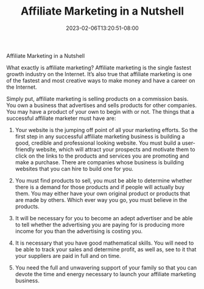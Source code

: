 ﻿---
title: "Affiliate Marketing in a Nutshell"
date: 2023-02-06T13:20:51-08:00
description: "Affiliate Success Tips for Web Success"
featured_image: "/images/Affiliate Success.jpg"
tags: ["Affiliate Success"]
---

Affiliate Marketing in a Nutshell

What exactly is affiliate marketing? Affiliate marketing is the single fastest growth industry on the Internet. It’s also true that affiliate marketing is one of the fastest and most creative ways to make money and have a career on the Internet.

Simply put, affiliate marketing is selling products on a commission basis. You own a business that advertises and sells products for other companies. You may have a product of your own to begin with or not. The things that a successful affiliate marketer must have are:

1.	Your website is the jumping off point of all your marketing efforts. So the first step in any successful affiliate marketing business is building a good, credible and professional looking website. You must build a user-friendly website, which will attract your prospects and motivate them to click on the links to the products and services you are promoting and make a purchase. There are companies whose business is building websites that you can hire to build one for you. 

2.	You must find products to sell, you must be able to determine whether there is a demand for those products and if people will actually buy them.  You may either have your own original product or products that are made by others. Which ever way you go, you must believe in the products. 

3.	It will be necessary for you to become an adept advertiser and be able to tell whether the advertising you are paying for is producing more income for you than the advertising is costing you. 

4.	It is necessary that you have good mathematical skills. You will need to be able to track your sales and determine profit, as well as, see to it that your suppliers are paid in full and on time. 

5.	You need the full and unwavering support of your family so that you can devote the time and energy necessary to launch your affiliate marketing business. 





